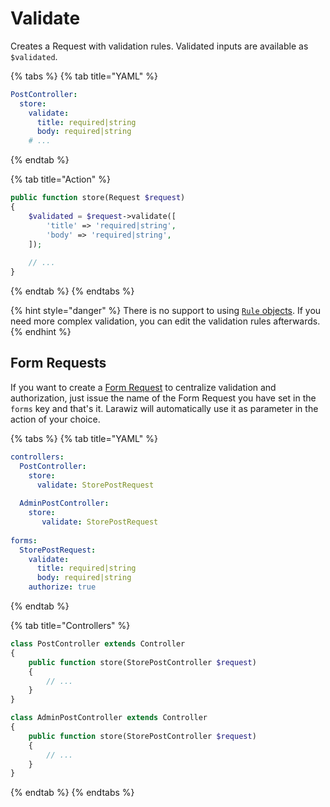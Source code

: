 # Validate

Creates a Request with validation rules. Validated inputs are available as `$validated`.

{% tabs %}
{% tab title="YAML" %}
```yaml
PostController:
  store:
    validate:
      title: required|string
      body: required|string
    # ...
```
{% endtab %}

{% tab title="Action" %}
```php
public function store(Request $request)
{
    $validated = $request->validate([
        'title' => 'required|string',
        'body' => 'required|string',
    ]);
    
    // ...
}
```
{% endtab %}
{% endtabs %}

{% hint style="danger" %}
There is no support to using [`Rule` objects](https://laravel.com/docs/7.x/validation#using-rule-objects). If you need more complex validation, you can edit the validation rules afterwards.
{% endhint %}

## Form Requests

If you want to create a [Form Request](https://laravel.com/docs/7.x/validation#form-request-validation) to centralize validation and authorization, just issue the name of the Form Request you have set in the `forms` key and that's it. Larawiz will automatically use it as parameter in the action of your choice.

{% tabs %}
{% tab title="YAML" %}
```yaml
controllers:
  PostController:
    store:
      validate: StorePostRequest
  
  AdminPostController:
    store:
       validate: StorePostRequest
     
forms:
  StorePostRequest:
    validate:
      title: required|string
      body: required|string
    authorize: true
```
{% endtab %}

{% tab title="Controllers" %}
```php
class PostController extends Controller
{
    public function store(StorePostController $request)
    {
        // ...
    }
}

class AdminPostController extends Controller
{
    public function store(StorePostController $request)
    {
        // ...
    }
}
```
{% endtab %}
{% endtabs %}

